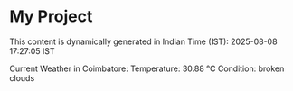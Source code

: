 # My Project

This content is dynamically generated in Indian Time (IST): 2025-08-08 17:27:05 IST


Current Weather in Coimbatore:
Temperature: 30.88 °C
Condition: broken clouds
